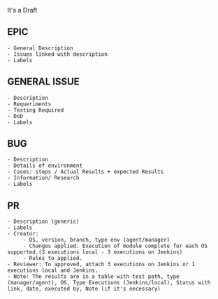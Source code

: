 It's a Draft

## EPIC
    - General Description 
    - Issues linked with description
    - Labels

## GENERAL ISSUE
    - Description 
    - Requeriments
    - Testing Required
    - DoD
    - Labels

## BUG
    - Description 
    - Details of environment
    - Cases: steps / Actual Results + expected Results 
    - Information/ Research
    - Labels

## PR
    - Description (generic)
    - Labels
    - Creator: 
         - OS, version, branch, type env (agent/manager)
         - Changes applied. Execution of module complete for each OS supported.(3 executions local - 3 executions on Jenkins)
         - Rules to applied.
    - Reviewer: To approved, attach 3 executions on Jenkins or 1 executions local and Jenkins. 
    - Note: The results are in a table with test path, type (manager/agent), OS, Type Executions (Jenkins/local), Status with link, date, executed by, Note (if it's necessary)